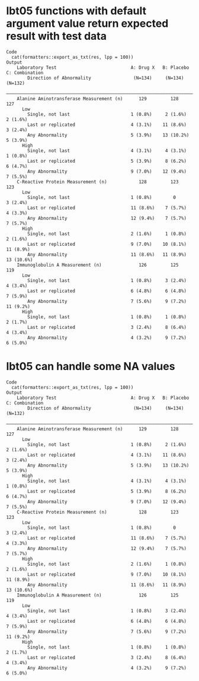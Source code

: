 # lbt05 functions with default argument value return expected result with test data

    Code
      cat(formatters::export_as_txt(res, lpp = 100))
    Output
        Laboratory Test                            A: Drug X   B: Placebo   C: Combination
            Direction of Abnormality                (N=134)     (N=134)        (N=132)    
        ——————————————————————————————————————————————————————————————————————————————————
        Alanine Aminotransferase Measurement (n)      129         128            127      
          Low                                                                             
            Single, not last                       1 (0.8%)     2 (1.6%)       2 (1.6%)   
            Last or replicated                     4 (3.1%)    11 (8.6%)       3 (2.4%)   
            Any Abnormality                        5 (3.9%)    13 (10.2%)      5 (3.9%)   
          High                                                                            
            Single, not last                       4 (3.1%)     4 (3.1%)       1 (0.8%)   
            Last or replicated                     5 (3.9%)     8 (6.2%)       6 (4.7%)   
            Any Abnormality                        9 (7.0%)    12 (9.4%)       7 (5.5%)   
        C-Reactive Protein Measurement (n)            128         123            123      
          Low                                                                             
            Single, not last                       1 (0.8%)        0           3 (2.4%)   
            Last or replicated                     11 (8.6%)    7 (5.7%)       4 (3.3%)   
            Any Abnormality                        12 (9.4%)    7 (5.7%)       7 (5.7%)   
          High                                                                            
            Single, not last                       2 (1.6%)     1 (0.8%)       2 (1.6%)   
            Last or replicated                     9 (7.0%)    10 (8.1%)      11 (8.9%)   
            Any Abnormality                        11 (8.6%)   11 (8.9%)      13 (10.6%)  
        Immunoglobulin A Measurement (n)              126         125            119      
          Low                                                                             
            Single, not last                       1 (0.8%)     3 (2.4%)       4 (3.4%)   
            Last or replicated                     6 (4.8%)     6 (4.8%)       7 (5.9%)   
            Any Abnormality                        7 (5.6%)     9 (7.2%)      11 (9.2%)   
          High                                                                            
            Single, not last                       1 (0.8%)     1 (0.8%)       2 (1.7%)   
            Last or replicated                     3 (2.4%)     8 (6.4%)       4 (3.4%)   
            Any Abnormality                        4 (3.2%)     9 (7.2%)       6 (5.0%)   

# lbt05 can handle some NA values

    Code
      cat(formatters::export_as_txt(res, lpp = 100))
    Output
        Laboratory Test                            A: Drug X   B: Placebo   C: Combination
            Direction of Abnormality                (N=134)     (N=134)        (N=132)    
        ——————————————————————————————————————————————————————————————————————————————————
        Alanine Aminotransferase Measurement (n)      129         128            127      
          Low                                                                             
            Single, not last                       1 (0.8%)     2 (1.6%)       2 (1.6%)   
            Last or replicated                     4 (3.1%)    11 (8.6%)       3 (2.4%)   
            Any Abnormality                        5 (3.9%)    13 (10.2%)      5 (3.9%)   
          High                                                                            
            Single, not last                       4 (3.1%)     4 (3.1%)       1 (0.8%)   
            Last or replicated                     5 (3.9%)     8 (6.2%)       6 (4.7%)   
            Any Abnormality                        9 (7.0%)    12 (9.4%)       7 (5.5%)   
        C-Reactive Protein Measurement (n)            128         123            123      
          Low                                                                             
            Single, not last                       1 (0.8%)        0           3 (2.4%)   
            Last or replicated                     11 (8.6%)    7 (5.7%)       4 (3.3%)   
            Any Abnormality                        12 (9.4%)    7 (5.7%)       7 (5.7%)   
          High                                                                            
            Single, not last                       2 (1.6%)     1 (0.8%)       2 (1.6%)   
            Last or replicated                     9 (7.0%)    10 (8.1%)      11 (8.9%)   
            Any Abnormality                        11 (8.6%)   11 (8.9%)      13 (10.6%)  
        Immunoglobulin A Measurement (n)              126         125            119      
          Low                                                                             
            Single, not last                       1 (0.8%)     3 (2.4%)       4 (3.4%)   
            Last or replicated                     6 (4.8%)     6 (4.8%)       7 (5.9%)   
            Any Abnormality                        7 (5.6%)     9 (7.2%)      11 (9.2%)   
          High                                                                            
            Single, not last                       1 (0.8%)     1 (0.8%)       2 (1.7%)   
            Last or replicated                     3 (2.4%)     8 (6.4%)       4 (3.4%)   
            Any Abnormality                        4 (3.2%)     9 (7.2%)       6 (5.0%)   

